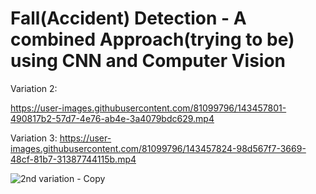 # Fall(Accident) Detection - A combined Approach(trying to be) using CNN and Computer Vision


Variation 2:

https://user-images.githubusercontent.com/81099796/143457801-490817b2-57d7-4e76-ab4e-3a4079bdc629.mp4


Variation 3:
https://user-images.githubusercontent.com/81099796/143457824-98d567f7-3669-48cf-81b7-31387744115b.mp4

![2nd variation - Copy](https://user-images.githubusercontent.com/81099796/143457973-d0445df8-a6e1-4f75-bc27-a320241e4e5d.gif)

